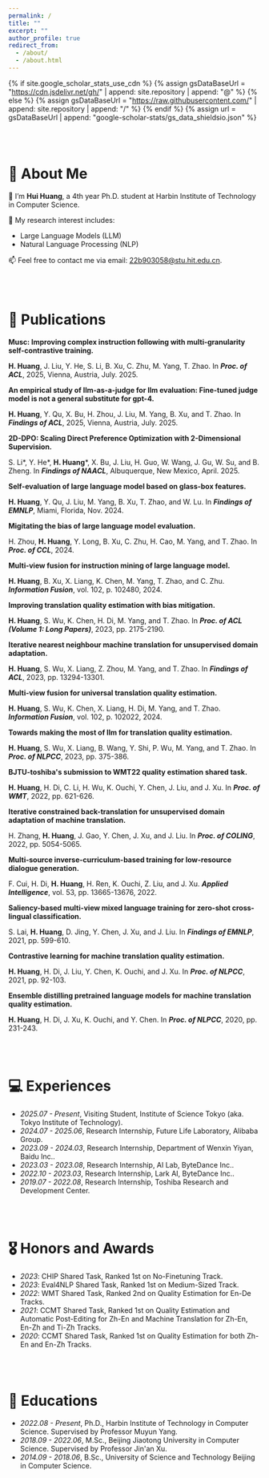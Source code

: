 ```yaml
---
permalink: /
title: ""
excerpt: ""
author_profile: true
redirect_from:
  - /about/
  - /about.html
---
```


{% if site.google_scholar_stats_use_cdn %}
{% assign gsDataBaseUrl = "https://cdn.jsdelivr.net/gh/" | append: site.repository | append: "@" %}
{% else %}
{% assign gsDataBaseUrl = "https://raw.githubusercontent.com/" | append: site.repository | append: "/" %}
{% endif %}
{% assign url = gsDataBaseUrl | append: "google-scholar-stats/gs_data_shieldsio.json" %}

<span class='anchor' id='about-me'></span>

<br><br>
# 👀 About Me

🌱 I’m **Hui Huang**, a 4th year Ph.D. student at Harbin Institute of Technology in Computer Science.

📖 My research interest includes:
  - Large Language Models (LLM) 
  - Natural Language Processing (NLP) 

📫 Feel free to contact me via email: 22b903058@stu.hit.edu.cn.

<br><br>
# 📝 Publications

<div class='paper-box'>
<div class='paper-box-text' markdown="1" style="width: 100%;">

**Musc: Improving complex instruction following with multi-granularity self-contrastive training.**

**H. Huang**, J. Liu, Y. He, S. Li, B. Xu, C. Zhu, M. Yang, T. Zhao. In ***Proc. of ACL***, 2025, Vienna, Austria, July. 2025.

</div>
</div>

<div class='paper-box'>
<div class='paper-box-text' markdown="1" style="width: 100%;">

**An empirical study of Ilm-as-a-judge for llm evaluation: Fine-tuned judge model is not a general substitute for gpt-4.**

**H. Huang**, Y. Qu, X. Bu, H. Zhou, J. Liu, M. Yang, B. Xu, and T. Zhao. In ***Findings of ACL***, 2025, Vienna, Austria, July. 2025.

</div>
</div>

<div class='paper-box'>
<div class='paper-box-text' markdown="1" style="width: 100%;">

**2D-DPO: Scaling Direct Preference Optimization with 2-Dimensional Supervision.**

S. Li*, Y. He*, **H. Huang***, X. Bu, J. Liu, H. Guo, W. Wang, J. Gu, W. Su, and B. Zheng. In ***Findings of NAACL***, Albuquerque, New Mexico, April. 2025.

</div>
</div>

<div class='paper-box'>
<div class='paper-box-text' markdown="1" style="width: 100%;">

**Self-evaluation of large language model based on glass-box features.**

**H. Huang**, Y. Qu, J. Liu, M. Yang, B. Xu, T. Zhao, and W. Lu. In ***Findings of EMNLP***, Miami, Florida, Nov. 2024.

</div>
</div>

<div class='paper-box'>
<div class='paper-box-text' markdown="1" style="width: 100%;">

**Migitating the bias of large language model evaluation.**

H. Zhou, **H. Huang**, Y. Long, B. Xu, C. Zhu, H. Cao, M. Yang, and T. Zhao. In ***Proc. of CCL***, 2024.

</div>
</div>

<div class='paper-box'>
<div class='paper-box-text' markdown="1" style="width: 100%;">

**Multi-view fusion for instruction mining of large language model.**

**H. Huang**, B. Xu, X. Liang, K. Chen, M. Yang, T. Zhao, and C. Zhu. ***Information Fusion***, vol. 102, p. 102480, 2024.

</div>
</div>

<div class='paper-box'>
<div class='paper-box-text' markdown="1" style="width: 100%;">

**Improving translation quality estimation with bias mitigation.**

**H. Huang**, S. Wu, K. Chen, H. Di, M. Yang, and T. Zhao. In ***Proc. of ACL (Volume 1: Long Papers)***, 2023, pp. 2175-2190.

</div>
</div>

<div class='paper-box'>
<div class='paper-box-text' markdown="1" style="width: 100%;">

**Iterative nearest neighbour machine translation for unsupervised domain adaptation.**

**H. Huang**, S. Wu, X. Liang, Z. Zhou, M. Yang, and T. Zhao. In ***Findings of ACL***, 2023, pp. 13294-13301.

</div>
</div>

<div class='paper-box'>
<div class='paper-box-text' markdown="1" style="width: 100%;">

**Multi-view fusion for universal translation quality estimation.**

**H. Huang**, S. Wu, K. Chen, X. Liang, H. Di, M. Yang, and T. Zhao. ***Information Fusion***, vol. 102, p. 102022, 2024.

</div>
</div>

<div class='paper-box'>
<div class='paper-box-text' markdown="1" style="width: 100%;">

**Towards making the most of Ilm for translation quality estimation.**

**H. Huang**, S. Wu, X. Liang, B. Wang, Y. Shi, P. Wu, M. Yang, and T. Zhao. In ***Proc. of NLPCC***, 2023, pp. 375-386.

</div>
</div>

<div class='paper-box'>
<div class='paper-box-text' markdown="1" style="width: 100%;">

**BJTU-toshiba's submission to WMT22 quality estimation shared task.**

**H. Huang**, H. Di, C. Li, H. Wu, K. Ouchi, Y. Chen, J. Liu, and J. Xu. In ***Proc. of WMT***, 2022, pp. 621-626.

</div>
</div>

<div class='paper-box'>
<div class='paper-box-text' markdown="1" style="width: 100%;">

**Iterative constrained back-translation for unsupervised domain adaptation of machine translation.**

H. Zhang, **H. Huang**, J. Gao, Y. Chen, J. Xu, and J. Liu. In ***Proc. of COLING***, 2022, pp. 5054-5065.

</div>
</div>

<div class='paper-box'>
<div class='paper-box-text' markdown="1" style="width: 100%;">

**Multi-source inverse-curriculum-based training for low-resource dialogue generation.**

F. Cui, H. Di, **H. Huang**, H. Ren, K. Ouchi, Z. Liu, and J. Xu. ***Applied Intelligence***, vol. 53, pp. 13665-13676, 2022.

</div>
</div>

<div class='paper-box'>
<div class='paper-box-text' markdown="1" style="width: 100%;">

**Saliency-based multi-view mixed language training for zero-shot cross-lingual classification.**

S. Lai, **H. Huang**, D. Jing, Y. Chen, J. Xu, and J. Liu. In ***Findings of EMNLP***, 2021, pp. 599-610.

</div>
</div>

<div class='paper-box'>
<div class='paper-box-text' markdown="1" style="width: 100%;">

**Contrastive learning for machine translation quality estimation.**

**H. Huang**, H. Di, J. Liu, Y. Chen, K. Ouchi, and J. Xu. In ***Proc. of NLPCC***, 2021, pp. 92-103.

</div>
</div>

<div class='paper-box'>
<div class='paper-box-text' markdown="1" style="width: 100%;">

**Ensemble distilling pretrained language models for machine translation quality estimation.**

**H. Huang**, H. Di, J. Xu, K. Ouchi, and Y. Chen. In ***Proc. of NLPCC***, 2020, pp. 231-243.

</div>
</div>

<br><br>
# 💻 Experiences
- *2025.07 - Present*, Visiting Student, Institute of Science Tokyo (aka. Tokyo Institute of Technology).
- *2024.07 - 2025.06*, Research Internship, Future Life Laboratory, Alibaba Group.
- *2023.09 - 2024.03*, Research Internship, Department of Wenxin Yiyan, Baidu Inc.. 
- *2023.03 - 2023.08*, Research Internship, AI Lab, ByteDance Inc.. 
- *2022.10 - 2023.03*, Research Internship, Lark AI, ByteDance Inc.. 
- *2019.07 - 2022.08*, Research Internship, Toshiba Research and Development Center. 

<br><br>
# 🎖 Honors and Awards
- *2023*: CHIP Shared Task, Ranked 1st on No-Finetuning Track.
- *2023*: Eval4NLP Shared Task, Ranked 1st on Medium-Sized Track.
- *2022*: WMT Shared Task, Ranked 2nd on Quality Estimation for En-De Tracks.
- *2021*: CCMT Shared Task, Ranked 1st on Quality Estimation and Automatic Post-Editing for Zh-En and Machine Translation for Zh-En, En-Zh and Ti-Zh Tracks.
- *2020*: CCMT Shared Task, Ranked 1st on Quality Estimation for both Zh-En and En-Zh Tracks.

<br><br>
# 📖 Educations
- *2022.08 - Present*, Ph.D., Harbin Institute of Technology in Computer Science. Supervised by Professor Muyun Yang.
- *2018.09 - 2022.06*, M.Sc., Beijing Jiaotong University in Computer Science. Supervised by Professor Jin'an Xu.
- *2014.09 - 2018.06*, B.Sc., University of Science and Technology Beijing in Computer Science.